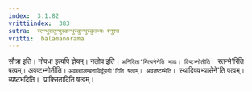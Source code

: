 ```yaml
---
index:  3.1.82
vrittiindex:  383
sutra:  स्तन्भुसतुन्भुस्कन्भुस्कुन्भुस्कुञ्भ्यः श्नुश्च
vritti:  balamanorama 
---
```


सौत्रा इति। नोपधा इत्यपि ज्ञेयम्। नलोप इति। `अनिदिता'मित्यनेनेति भावः। विष्टभ्नोतीति। `स्तन्भे'रिति षत्वम्। अवष्टभ्नोतीति। `अवच्चालम्बनाविर्दूययो'रिति षत्वम्। अवतष्टम्भेति। `स्थादिषवभ्यासेने'ति षत्वम्। व्यष्टभदिति। `प्राक्सितादिति षत्वम्। 

